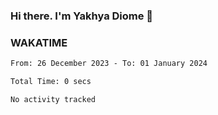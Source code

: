 ### Hi there. I'm Yakhya Diome 👋

### WAKATIME
<!--START_SECTION:waka-->

```txt
From: 26 December 2023 - To: 01 January 2024

Total Time: 0 secs

No activity tracked
```

<!--END_SECTION:waka-->
